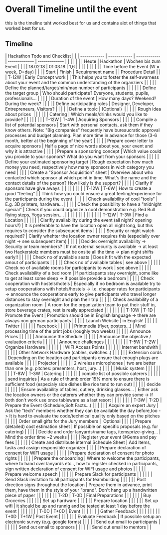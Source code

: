 # Overall Timeline until the event

this is the timeline taht worked best for us and contains alot of things that worked best for us.

## Timeline


| Hackathon Todo and Checklist |  |  |
------------ | ------------ | ------------ | ------------- | -------------
|  |  |  |  |  |
| Heute | Hackathon | Wochen bis zum Event |  |  |
| 18.02.18 | 01.03.18 | 1,6 |  |  |
|  |  |  |  |  |
| Time before the Event (W = week, D=day) |  |  |
| Start | Finish | Requirement name |  | Procedure Detail |
|  | T-12W | Early Concept work |  | This helps you to foster the self-awarness about your event and the common understanding of the organziers |
|  |  |  | Define the planned/target/min/max number of participants |  |
|  |  |  | Define the target group | Who should participate? Everyone, students, pupils, professionals... |
|  |  |  | Duration of the event | How many days? Weekend? During the week? |
|  |  |  | Define participating roles | Designer, Developer, Entrepreneurs, Visitors? |
|  |  |  | Define a topic | (Optional)  |
|  |  |  | Rough idea about prices  |  |
|  |  |  | Catering | Which meals/drinks would you like to provide? |
|  |  |  |  |  |
| T-12W | T-4W | Acquiring Sponsors |  |
|  |  |  | Compile a list of potential sponsors | Start with personal contacts, ask them if they know others. Note: "Big companies" frequently have bureaucratic approval processes and budget planning. Plan more time in advance for those (3-6 month, better at the beginning of the year) |
|  |  |  | Prepare cover letter to acquire sponsors | Half a page of nice words about you, your event and why it is attractive |
|  |  |  | Prepare a sponsoring concept | Which value could you provide to your sponors? What do you want from your sponsors |
|  |  |  | Define your estimated sponsoring target | Rough expectation how much money you need, respectively how many sponsors in wich category you need |
|  |  |  | Create a "Sponsor Acquisition" sheet | Overview about who contacted which sponsor at which point in time. What's the name and the contact details of the person? How likely is the support? |
|  |  |  | Clarify if sponsors have give aways  |  |
|  |  |  |  |  |
| T-12W | T-6W | How to create a good "feeling" |  | Think how you could ensure a great feeling/experience for the participants during the event  |
|  |  |  | Check availability of cool "tools" | E.g. 3D printers, hardware... |
|  |  |  | Check the possibility to have a "midnight special" | Check if you could organize a cool demonstration e.g. Red Bull flying steps, Yoga session.... |
|  |  |  |  |  |
|  |  |  |  |  |
| T-12W | T-3W | Find a Location |  |
|  |  |  | Clarifiy availability during the event (all night? opening hours?) | It is preferable to have the location open all night long, but this requires to consider the subsequent items |
|  |  |  | Security or night watch required? | Clarify whehter the location owner requires this (especially over night -> see subsequent item) |
|  |  |  | Decide: overnight availability -> Security or team members? | If not external security is available -> at least two Hackerstolz members must be onsite all the time -> plan night shifts early!! |
|  |  |  | Check no of available seats | Does it fit with the expected amout of participants |
|  |  |  | Check no of available tables | see above |
|  |  |  | Check no of available rooms for participants to work | see above |
|  |  |  | Check availability of a bed room | If particiapants stay overnight, some like to get at least some sleep -> if possible provide a bedroom |
|  |  |  | Check cooperation with hostels/hotels | Especially if no bedroom is available try to setup cooperations with hotels/hostels -> i.e. cheaper rates for participants -> announce the cooperations early to give participants who travel longer distances to stay overnight and plan their trip |
|  |  |  | Check availability of a organization room  | A room for the organization team to put their stuff in, store beverage crates, rest is really appreciated |
|  |  |  |  |  |
| T-10W | T-1D | Promote the Event | Promotion should be in English language -> there are always non german participants |
|  |  |  | Launch Website | in English! |
|  |  |  | Twitter |  |
|  |  |  | Facebook |  |
|  |  |  | Printmedia (flyer, posters...) | Mind processing time of the print jobs (roughly two weeks) |
|  |  |  | Announce Prices |  |
|  |  |  | Announce the Shedule |  |
|  |  |  | Announce the objective / evaluation criteria |  |
|  |  |  | Announce challenges |  |
|  |  |  |  |  |
| T-5W | T-2W | Organize Hardware |  |  |
|  |  |  | WIFI Access Points |  |
|  |  |  | Internet bandwith |  |
|  |  |  | Other Network Hardware (cables, switches..) |  |
|  |  |  | Extension cords | Depending on the location and participants ensure that enough plugs are available |
|  |  |  | Projector |  |
|  |  |  | 2 wireless microphones | two are better than one (e.g. pitches: presenters, host, jury...) |
|  |  |  | Music system |  |
|  |  |  |  |  |
| T-8W | T-3W | Catering |  |  |
|  |  |  | compile list of possible caterers |  |
|  |  |  | send inquiries | As a rule of thumb order 15% more to ensure there is sufficient food (especialy side dishes like rice tend to run out) |
|  |  |  | decide  |  |
|  |  |  | Ensure availability of tables, cutlery, drinking glasses... | Either ask the location owners or the caterers whether they can provide some -> If both don't work use once tableware as a last resort |
|  |  |  |  |  |
| T-3W | T-2D | Prepare the Event (Schedule,Soft Facts...) |  |
|  |  |  | Acquire an expert Jury | Ask the "tech" members whether they can be available the day before,too -> It is hard to evaluate the code/technical quality only based on the pitches |
|  |  |  | Order small gifts for the Jury members |  Optional |
|  |  |  | Prepare (detailed) cost estimation sheet | If possible on specific proposals (e.g. for catering) |
|  |  |  | Decide and order lanyards/name tags, itemsprize-giving... | Mind the order time ~2 weeks |
|  |  |  | Register your event @Gema and pay fees |  |
|  |  |  | Create and distribute internal Schedule Sheet | Add Items, tasks and assign responsible organizer |
|  |  |  | Prepare declaration of consent for WIFI usage |  |
|  |  |  | Prepare declaration of consent for photo rights |  |
|  |  |  | Prepare the onboarding | Where to welcome the participants, where to hand over lanyards etc.., how to register checked in participants, sign written declaration of consent for WIFI usage and photos |
|  |  |  | Prepare welcome speech |  |
|  |  |  | Prepare Slack for participants |  |
|  |  |  | Send Slack invitation to all participants for teambuilding |  |
|  |  |  | Post direction signs throughout the location | Prepare them in advance, print them, have them in the style of your "brand". Don't hang up a handwritten piece of paper |
|  |  |  |  |  |
| T-2D | T-0D | Final Preparations |  |  |
|  |  |  | Buy Groceries |  |
|  |  |  | Set up hardware |  |
|  |  |  | Prepare location |  |
|  |  |  | Set up wifi | it should be up and runnig and be tested at least 1 day before the event |
|  |  |  |  |  |
| T-0D | T+0D | Event |  |  |
|  |  |  | Gather Feedback |  |
|  |  |  |  |  |
| T+0D | T+1W | Post Event |  |  |
|  |  |  | Evaluate Feedback | If possible setup an electronic survey (e.g. google forms) |
|  |  |  | Send out email to participants |  |
|  |  |  | Send out email to sponsors |  |
|  |  |  | Send out email to mentors |  |

